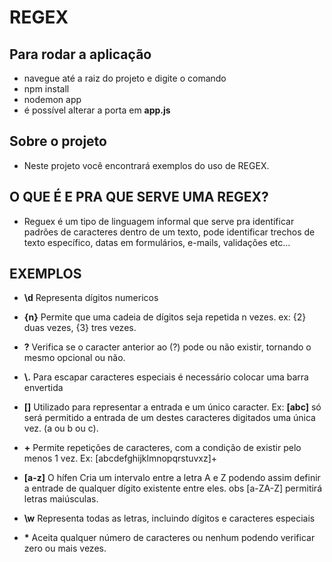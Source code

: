 # REGEX

## Para rodar a aplicação

- navegue até a raiz do projeto e digite o comando
- npm install
- nodemon app
- é possível alterar a porta em __app.js__

## __Sobre o projeto__

- Neste projeto você encontrará exemplos do uso de REGEX.

## O QUE É E PRA QUE SERVE UMA REGEX?

- Reguex é um tipo de linguagem informal que serve pra identificar padrões de caracteres dentro de um texto, pode identificar trechos de texto específico, datas em formulários, e-mails, validações etc...

## EXEMPLOS

- __\d__ Representa dígitos numericos

- __{n}__ Permite que uma cadeia de dígitos seja repetida n vezes. ex: {2} duas vezes, {3} tres vezes.

- __?__ Verifica se o caracter anterior ao (?) pode ou não existir, tornando o mesmo opcional ou não.

- __\\.__ Para escapar caracteres especiais é necessário colocar uma barra envertida

- __[]__ Utilizado para representar a entrada e um único caracter. Ex: __[abc]__ só será permitido a entrada de um destes caracteres digitados uma única vez. (a ou b ou c).

- __+__ Permite repetições de caracteres, com a condição de existir pelo menos 1 vez. Ex: [abcdefghijklmnopqrstuvxz]+

- __[a-z]__ O hífen Cria um intervalo entre a letra A e Z podendo assim definir a entrade de qualquer dígito existente entre eles. obs [a-ZA-Z] permitirá letras maiúsculas.

- __\\w__ Representa todas as letras, incluindo dígitos e caracteres especiais

- __*__ Aceita qualquer número de caracteres ou nenhum podendo verificar zero ou mais vezes.
